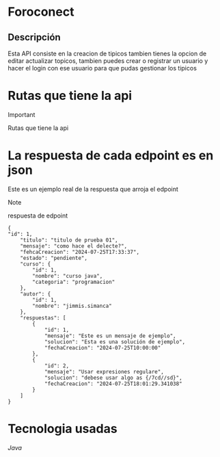 # Foroconect

## Descripción
Esta API consiste en la creacion de tipicos tambien tienes la opcion de editar actualizar topicos, tambien puedes crear o registrar un usuario y hacer el login con ese usuario para que pudas gestionar los tipicos

# Rutas que tiene la api
 > [!IMPORTANT]
>  Rutas que tiene la api
>

# La respuesta de cada edpoint es en json
Este es un ejemplo real de la respuesta que arroja el edpoint
>[!note]
> respuesta de edpoint
```
{
"id": 1,
	"titulo": "titulo de prueba 01",
	"mensaje": "como hace el delecte?",
	"fehcaCreacion": "2024-07-25T17:33:37",
	"estado": "pendiente",
	"curso": {
		"id": 1,
		"nombre": "curso java",
		"categoria": "programacion"
	},
	"autor": {
		"id": 1,
		"nombre": "jimmis.simanca"
	},
	"respuestas": [
		{
			"id": 1,
			"mensaje": "Este es un mensaje de ejemplo",
			"solucion": "Esta es una solución de ejemplo",
			"fechaCreacion": "2024-07-25T10:00:00"
		},
		{
			"id": 2,
			"mensaje": "Usar expresiones regulare",
			"solucion": "debese usar algo as {/7cd//sd}",
			"fechaCreacion": "2024-07-25T18:01:29.341038"
		}
	]
}
```

# Tecnologia usadas
<i class="material-icons">Java</i>
